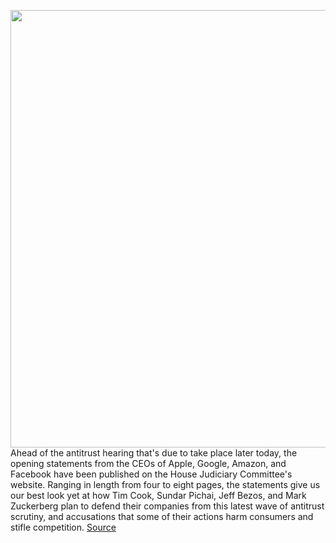 <img src='https://cdn.vox-cdn.com/thumbor/JqdAmMxN55dbxoMfsd2KxQbNf88=/0x0:2050x1367/1200x800/filters:focal(861x520:1189x848)/cdn.vox-cdn.com/uploads/chorus_image/image/67125697/VRG_ILLO_4109_001.0.jpg' width='700px' /><br/>
Ahead of the antitrust hearing that's due to take place later today, the opening statements from the CEOs of Apple, Google, Amazon, and Facebook have been published on the House Judiciary Committee's website. Ranging in length from four to eight pages, the statements give us our best look yet at how Tim Cook, Sundar Pichai, Jeff Bezos, and Mark Zuckerberg plan to defend their companies from this latest wave of antitrust scrutiny, and accusations that some of their actions harm consumers and stifle competition.
<a href='https://www.theverge.com/2020/7/29/21346321/amazon-google-apple-facebook-ceos-congress-opening-remarks-statements-bezos-cook-zuckerberg-pichai'> Source <a/>